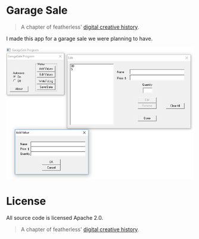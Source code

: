 # Garage Sale

> A chapter of featherless' [digital creative history](https://github.com/featherless/digital-creative-history).

I made this app for a garage sale we were planning to have.

![Screenshot](https://raw.githubusercontent.com/featherless/2003-GarageSale/master/screenshot.png)

# License

All source code is licensed Apache 2.0.

> A chapter of featherless' [digital creative history](https://github.com/featherless/digital-creative-history).
